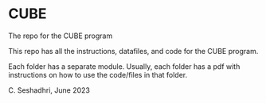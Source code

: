 # CUBE
The repo for the CUBE program

This repo has all the instructions, datafiles, and code for the CUBE program.

Each folder has a separate module. Usually, each folder has a pdf with instructions on how to use the code/files in that folder.

C. Seshadhri, June 2023

